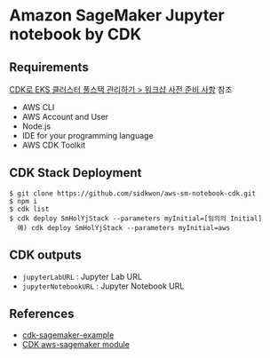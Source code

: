 # Amazon SageMaker Jupyter notebook by CDK

## Requirements
[CDK로 EKS 클러스터 풀스택 관리하기 > 워크샵 사전 준비 사항](http://demogo-multiregion-eks.s3-website.ap-northeast-2.amazonaws.com/ko/20-preq/) 참조
* AWS CLI
* AWS Account and User
* Node.js
* IDE for your programming language
* AWS CDK Toolkit

## CDK Stack Deployment
```
$ git clone https://github.com/sidkwon/aws-sm-notebook-cdk.git
$ npm i
$ cdk list
$ cdk deploy SmHolYjStack --parameters myInitial=[임의의 Initial]
  예) cdk deploy SmHolYjStack --parameters myInitial=aws
```

## CDK outputs
* `jupyterLabURL` : Jupyter Lab URL
* `jupyterNotebookURL` : Jupyter Notebook URL

## References
* [cdk-sagemaker-example](https://github.com/mattmcclean/cdk-sagemaker-example)
* [CDK aws-sagemaker module](https://docs.aws.amazon.com/cdk/api/latest/docs/aws-sagemaker-readme.html)
